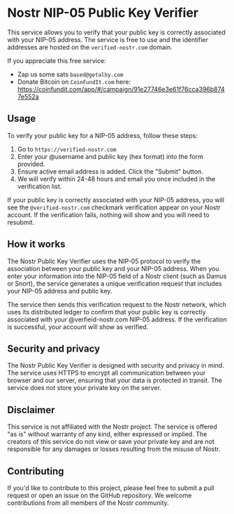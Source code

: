 # Nostr NIP-05 Public Key Verifier

This service allows you to verify that your public key is correctly associated with your NIP-05 address. The service is free to use and the identifier addresses are hosted on the `verified-nostr.com` domain.

If you appreciate this free service:
- Zap us some sats `based@getalby.com`
- Donate Bitcoin on `CoinFundIt.com` here: https://coinfundit.com/app/#/campaign/91e27746e3e61f76cca396b8747e552a

## Usage

To verify your public key for a NIP-05 address, follow these steps:

1. Go to `https://verified-nostr.com`
2. Enter your @username and public key (hex format) into the form provided.
3. Ensure active email address is added. Click the "Submit" button.
4. We will verify within 24-48 hours and email you once included in the verification list.

If your public key is correctly associated with your NIP-05 address, you will see the `@verified-nostr.com` checkmark verification appear on your Nostr account. If the verification fails, nothing will show and you will need to resubmit.

## How it works

The Nostr Public Key Verifier uses the NIP-05 protocol to verify the association between your public key and your NIP-05 address. When you enter your information into the NIP-05 field of a Nostr client (such as Damus or Snort), the service generates a unique verification request that includes your NIP-05 address and public key.

The service then sends this verification request to the Nostr network, which uses its distributed ledger to confirm that your public key is correctly associated with your @verfieid-nostr.com NIP-05 address. If the verification is successful, your account will show as verified.

## Security and privacy

The Nostr Public Key Verifier is designed with security and privacy in mind. The service uses HTTPS to encrypt all communication between your browser and our server, ensuring that your data is protected in transit. The service does not store your private key on the server.

## Disclaimer

This service is not affiliated with the Nostr project. The service is offered "as is" without warranty of any kind, either expressed or implied. The creators of this service do not view or save your private key and are not responsible for any damages or losses resulting from the misuse of Nostr.

## Contributing

If you'd like to contribute to this project, please feel free to submit a pull request or open an issue on the GitHub repository. We welcome contributions from all members of the Nostr community.
